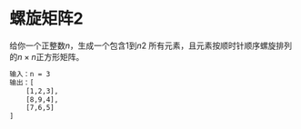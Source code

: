 # 螺旋矩阵2

给你一个正整数$n$，生成一个包含$1$到$n2$ 所有元素，且元素按顺时针顺序螺旋排列的$n×n$正方形矩阵。

```txt
输入：n = 3
输出：[
    [1,2,3],
    [8,9,4],
    [7,6,5]
]
```
